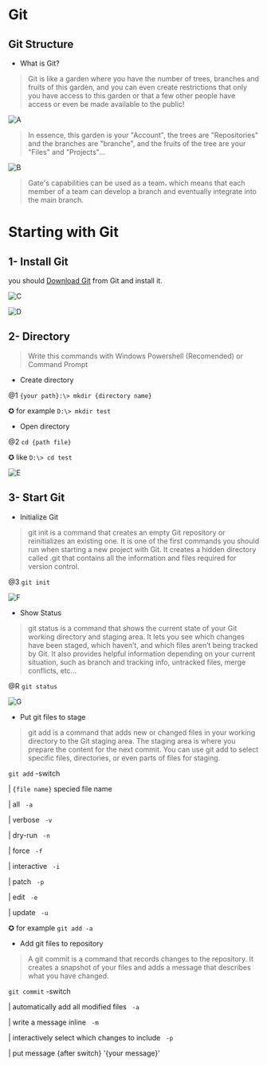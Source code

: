 ﻿# Git

## Git Structure

* What is Git?
> Git is like a garden where you have the number of trees, branches and fruits of this garden, and you can even create restrictions that only you have access to this garden or that a few other people have access or even be made available to the public!

![A](https://github.com/ALTONIBOT/Public/blob/main/img/A.png)

> In essence, this garden is your "Account", the trees are "Repositories" and the branches are "branche", and the fruits of the tree are your "Files" and "Projects"...

![B](https://github.com/ALTONIBOT/Public/blob/main/img/B.png)

> Gate's capabilities can be used as a team، which means that each member of a team can develop a branch and eventually integrate into the main branch.


# Starting with Git

## 1- Install Git
you should [Download Git](https://git-scm.com/) from Git and install it.

![C](https://github.com/ALTONIBOT/Public/blob/main/img/C.png)

![D](https://github.com/ALTONIBOT/Public/blob/main/img/D.png)

## 2- Directory
> Write this commands with Windows Powershell (Recomended) or Command Prompt

* Create directory

@1 `{your path}:\> mkdir {directory name}`

✪ for example `D:\> mkdir test`

* Open directory

@2 `cd {path file}` 

✪ like `D:\> cd test`

![E](https://github.com/ALTONIBOT/Public/blob/main/img/E.png)

## 3- Start Git

* Initialize Git
> git init is a command that creates an empty Git repository or reinitializes an existing one. It is one of the first commands you should run when starting a new project with Git. It creates a hidden directory called .git that contains all the information and files required for version control.

@3 `git init`

![F](https://github.com/ALTONIBOT/Public/blob/main/img/F.png)

* Show Status
> git status is a command that shows the current state of your Git working directory and staging area. It lets you see which changes have been staged, which haven’t, and which files aren’t being tracked by Git. It also provides helpful information depending on your current situation, such as branch and tracking info, untracked files, merge conflicts, etc...

@R `git status`

![G](https://github.com/ALTONIBOT/Public/blob/main/img/G.png)

* Put git files to stage
> git add is a command that adds new or changed files in your working directory to the Git staging area. The staging area is where you prepare the content for the next commit. You can use git add to select specific files, directories, or even parts of files for staging.

`git add` -switch

| `{file name}` specied file name

| all ` -a`

| verbose ` -v`

| dry-run ` -n`

| force ` -f`

| interactive ` -i`

| patch ` -p`

| edit ` -e`

| update ` -u`

✪ for example `git add -a`

* Add git files to repository
> A git commit is a command that records changes to the repository. It creates a snapshot of your files and adds a message that describes what you have changed.

`git commit` -switch

| automatically add all modified files ` -a`

| write a message inline ` -m`

| interactively select which changes to include ` -p`

| put message {after switch} '{your message}'